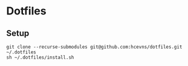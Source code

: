 # Dotfiles

## Setup

```
git clone --recurse-submodules git@github.com:hcevns/dotfiles.git ~/.dotfiles
sh ~/.dotfiles/install.sh
```
